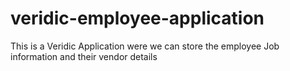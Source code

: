 # veridic-employee-application
This is a Veridic Application were we can store the employee Job information and their vendor details
